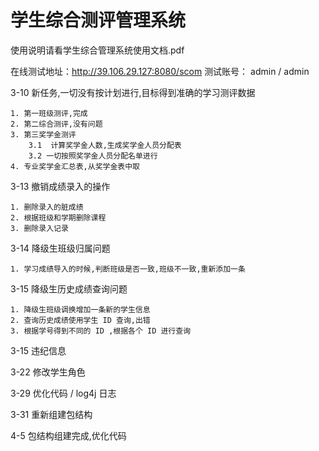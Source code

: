 # 学生综合测评管理系统

使用说明请看学生综合管理系统使用文档.pdf

在线测试地址：http://39.106.29.127:8080/scom
测试账号： admin / admin


3-10 新任务,一切没有按计划进行,目标得到准确的学习测评数据

```
1. 第一班级测评,完成
2. 第二综合测评,没有问题
3. 第三奖学金测评
	3.1  计算奖学金人数,生成奖学金人员分配表
	3.2 一切按照奖学金人员分配名单进行
4. 专业奖学金汇总表,从奖学金表中取
```

3-13 撤销成绩录入的操作

```
1. 删除录入的脏成绩
2. 根据班级和学期删除课程
3. 删除录入记录
```

3-14 降级生班级归属问题

```
1. 学习成绩导入的时候,判断班级是否一致,班级不一致,重新添加一条
```

3-15 降级生历史成绩查询问题

```
1. 降级生班级调换增加一条新的学生信息
2. 查询历史成绩使用学生 ID 查询,出错
3. 根据学号得到不同的 ID ,根据各个 ID 进行查询
```

3-15 违纪信息

3-22 修改学生角色

3-29 优化代码 / log4j 日志

3-31 重新组建包结构

4-5 包结构组建完成,优化代码



​	

